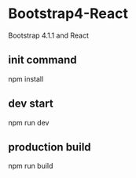# Bootstrap4-React
Bootstrap 4.1.1 and React

## init command
npm install

## dev start
npm run dev

## production build
npm run build




